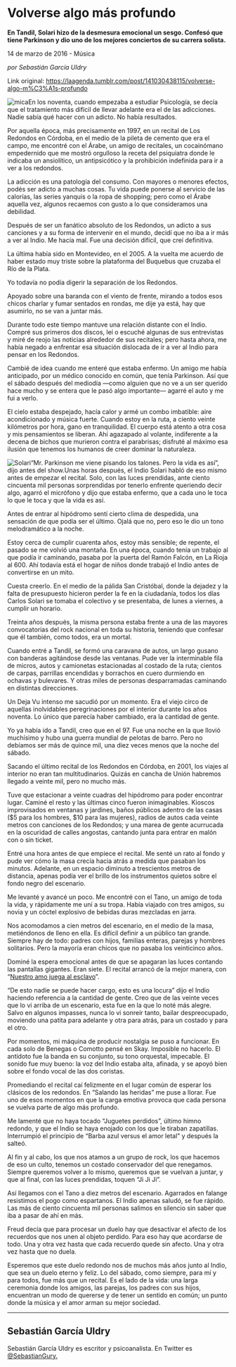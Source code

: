 # Volverse algo más profundo

**En Tandil, Solari hizo de la desmesura emocional un sesgo. Confesó que tiene Parkinson y dio uno de los mejores conciertos de su carrera solista.**

14 de marzo de 2016 - Música

_por Sebastián García Uldry_

Link original: https://laagenda.tumblr.com/post/141030438115/volverse-algo-m%C3%A1s-profundo

![mica](https://64.media.tumblr.com/998580a6e3b8c892af79f6d9a37219c7/tumblr_inline_pk0l69g4NP1t6q87u_500.jpg)En los noventa, cuando empezaba a estudiar Psicología, se decía que el tratamiento más difícil de llevar adelante era el de las adicciones. Nadie sabía qué hacer con un adicto. No había resultados.

Por aquella época, más precisamente en 1997, en un recital de Los Redondos en Córdoba, en el medio de la pileta de cemento que era el campo, me encontré con el Árabe, un amigo de recitales, un cocainómano empedernido que me mostró orgulloso la receta del psiquiatra donde le indicaba un ansiolítico, un antipsicótico y la prohibición indefinida para ir a ver a los redondos.

 La adicción es una patología del consumo. Con mayores o menores efectos, podés ser adicto a muchas cosas. Tu vida puede ponerse al servicio de las calorías, las series yanquis o la ropa de shopping; pero como el Árabe aquella vez, algunos recaemos con gusto a lo que consideramos una debilidad.

 Después de ser un fanático absoluto de los Redondos, un adicto a sus canciones y a  su forma de intervenir en el mundo, decidí que no iba a ir más a ver al Indio. Me hacía mal. Fue una decisión difícil, que creí definitiva.

 La última había sido en Montevideo, en el 2005. A la vuelta me acuerdo de haber estado muy triste sobre la plataforma del Buquebus que cruzaba el Río de la Plata.

Yo todavía no podía digerir la separación de los Redondos.

Apoyado sobre una baranda con el viento de frente, mirando a todos esos chicos charlar y fumar sentados en rondas, me dije ya está, hay que asumirlo, no se van a juntar más.

Durante todo este tiempo mantuve una relación distante con el Indio. Compré sus primeros dos discos, leí o escuché algunas de sus entrevistas y miré de reojo las noticias alrededor de sus recitales; pero hasta ahora, me había negado a  enfrentar esa situación dislocada de ir a ver al Indio para pensar en los Redondos.

Cambié de idea cuando me enteré que estaba enfermo. Un amigo me había anticipado, por un médico conocido en común, que tenía Parkinson. Así que el sábado después del mediodía —como alguien que no ve a un ser querido hace mucho y se entera que le pasó algo importante— agarré el auto y me fui a verlo.

El cielo estaba despejado, hacía calor y armé un combo imbatible: aire acondicionado y música fuerte. Cuando estoy en la ruta, a ciento veinte kilómetros por hora, gano en tranquilidad. El cuerpo está atento a otra cosa y mis pensamientos se liberan. Ahí agazapado al volante, indiferente a la decena de bichos que murieron contra el parabrisas; disfruté al máximo esa ilusión que tenemos los humanos de creer dominar la naturaleza.

![Solari](https://64.media.tumblr.com/998580a6e3b8c892af79f6d9a37219c7/tumblr_inline_pk0l69g4NP1t6q87u_500.jpg)“Mr. Parkinson me viene pisando los talones. Pero la vida es así”, dijo antes del show.Unas horas después, el Indio Solari habló de eso mismo antes de empezar el recital. Solo, con las luces prendidas, ante ciento cincuenta mil personas sorprendidas por tenerlo enfrente queriendo decir algo, agarró el micrófono y dijo que estaba enfermo, que a cada uno le toca lo que le toca y que la vida es así.

Antes de entrar al hipódromo sentí cierto clima de despedida, una sensación de que podía ser el último. Ojalá que no, pero eso le dio un tono melodramático a la noche.

Estoy cerca de cumplir cuarenta años, estoy más sensible; de repente, el pasado se me volvió una montaña. En una época, cuando tenía un trabajo al que podía ir caminando, pasaba por la puerta del Ramón Falcón, en La Rioja al 600. Ahí todavía está el hogar de niños donde trabajó el Indio antes de convertirse en un mito. 

Cuesta creerlo. En el medio de la pálida San Cristóbal, donde la dejadez y la falta de presupuesto hicieron perder la fe en la ciudadanía, todos los días Carlos Solari se tomaba el colectivo y se presentaba, de lunes a viernes, a cumplir un horario.

Treinta años después, la misma persona estaba frente a una de las mayores convocatorias del rock nacional en toda su historia, teniendo que confesar que él también, como todos, era un mortal.

Cuando entré a Tandil, se formó una caravana de autos, un largo gusano con banderas agitándose desde las ventanas. Pude ver la interminable fila de micros, autos y camionetas estacionadas al costado de la ruta; cientos de carpas, parrillas encendidas y borrachos en cuero durmiendo en ochavas y bulevares. Y otras miles de personas desparramadas caminando en distintas direcciones.

Un Deja Vu intenso me sacudió por un momento. Era el viejo circo de aquellas inolvidables peregrinaciones por el interior durante los años noventa. Lo único que parecía haber cambiado, era la cantidad de gente.

Yo ya había ido a Tandil, creo que en el 97. Fue una noche en la que llovió muchísimo y hubo una guerra mundial de pelotas de barro. Pero no debíamos ser más de quince mil, una diez veces menos que la noche del sábado.

Sacando el último recital de los Redondos en Córdoba, en 2001, los viajes al interior no eran tan multitudinarios. Quizás en cancha de Unión habremos llegado a veinte mil, pero no mucho más.

Tuve que estacionar a veinte cuadras del hipódromo para poder encontrar lugar. Caminé el resto y las últimas cinco fueron inimaginables. Kioscos improvisados en ventanas y jardines, baños públicos adentro de las casas ($5 para los hombres, $10 para las mujeres), radios de autos cada veinte metros con canciones de los Redondos; y una marea de gente acurrucada en la oscuridad de calles angostas, cantando junta para entrar en malón con o sin ticket.

Entré una hora antes de que empiece el recital. Me senté un rato al fondo y pude ver cómo la masa crecía hacia atrás a medida que pasaban los minutos. Adelante, en un espacio diminuto a trescientos metros de distancia, apenas podía ver el brillo de los instrumentos quietos sobre el fondo negro del escenario.

Me levanté y avancé un poco. Me encontré con el Tano, un amigo de toda la vida, y rápidamente me uní a su tropa. Había viajado con tres amigos, su novia y un cóctel explosivo de bebidas duras mezcladas en jarra.

Nos acomodamos a cien metros del escenario, en el medio de la masa, metiéndonos de lleno en ella. Es difícil definir a un público tan grande. Siempre hay de todo: padres con  hijos, familias enteras, parejas y hombres solitarios. Pero la mayoría eran chicos que no pasaba los veinticinco años.

Dominé la espera emocional antes de que se apagaran las luces contando las pantallas gigantes. Eran siete. El recital arrancó de la mejor manera, con “[Nuestro amo juega al esclavo](https://www.youtube.com/watch?v=7xsWI7rxD34)”.

“De esto nadie se puede hacer cargo, esto es una locura” dijo el Indio haciendo referencia a la cantidad de gente. Creo que de las veinte veces que lo vi arriba de un escenario, esta fue en la que lo noté más alegre. Salvo en algunos impasses, nunca lo vi sonreír tanto, bailar despreocupado, moviendo una patita  para adelante y otra para atrás, para un costado y para el otro.

Por momentos, mi máquina de producir nostalgia se puso a funcionar. En cada solo de Benegas o Comotto pensé en Skay. Imposible no hacerlo. El antídoto fue la banda en su conjunto, su tono orquestal, impecable. El sonido fue muy bueno: la voz del Indio estaba alta, afinada, y se apoyó bien sobre el fondo vocal de las dos coristas.

Promediando el recital caí felizmente en el lugar común de esperar los clásicos de los redondos. En “Salando las heridas” me puse a llorar. Fue uno de esos momentos en que la carga emotiva provoca que cada persona se vuelva parte de algo más profundo.

Me lamenté que no haya tocado “Juguetes perdidos”, último himno redondo, y que el Indio se haya enojado con los que le tiraban zapatillas. Interrumpió el principio de “Barba azul versus el amor letal” y después la salteó.

Al fin y al cabo, los que nos atamos a un grupo de rock, los que hacemos de eso un culto, tenemos un costado conservador del que renegamos. Siempre queremos volver a lo mismo, queremos que se vuelvan a juntar, y que al final, con las luces prendidas, toquen “Ji Ji Ji”.

Así llegamos con el Tano a diez metros del escenario. Agarrados en falange resistimos el pogo como espartanos. El Indio apenas saludó, se fue rápido. Las más de ciento cincuenta mil personas salimos en silencio sin saber que iba a pasar de ahí en más.

Freud decía que para procesar un duelo hay que desactivar el afecto de los recuerdos que nos unen al objeto perdido. Para eso hay que acordarse de todo. Una y otra vez hasta que cada recuerdo quede sin afecto. Una y otra vez hasta que no duela.

Esperemos que este duelo redondo nos de muchos más años junto al Indio, que sea un duelo eterno y feliz. Lo del sábado, como siempre, para mí y para todos, fue más que un recital. Es el lado de la vida: una larga ceremonia donde los amigos, las parejas, los padres con sus hijos, encuentran un modo de quererse y de tener un sentido en común; un punto donde la música y el amor arman su mejor sociedad.



---

Sebastián García Uldry
----------------------

 Sebastián García Uldry es escritor y psicoanalista. En Twitter es [@SebastianGury.](https://twitter.com/SebastianGury) 

